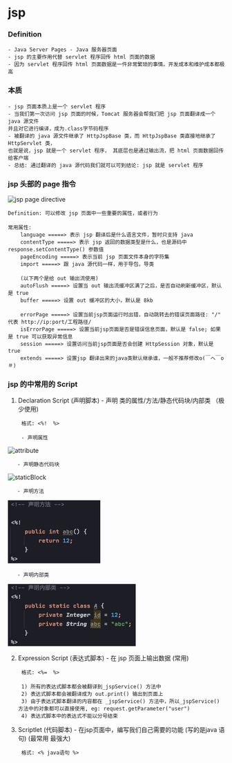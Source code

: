 # jsp


### Definition
    - Java Server Pages - Java 服务器页面
    - jsp 的主要作用代替 servlet 程序回传 html 页面的数据
    - 因为 servlet 程序回传 html 页面数据是一件非常繁琐的事情。开发成本和维护成本都极高
    
    
### 本质
    - jsp 页面本质上是一个 servlet 程序
    - 当我们第一次访问 jsp 页面的时候，Tomcat 服务器会帮我们把 jsp 页面翻译成一个 java 源文件
    并且对它进行编译，成为.class字节码程序
    - 被翻译的 java 源文件继承了 HttpJspBase 类，而 HttpJspBase 类直接地继承了 HttpServlet 类，
    也就是说，jsp 就是一个 servlet 程序， 其底层也是通过输出流，把 html 页面数据回传给客户端
    - 总结: 通过翻译的 java 源代码我们就可以可到结论: jsp 就是 servlet 程序



### jsp 头部的 page 指令

![jsp page directive](imagePool.jspPage.png)

    Definition: 可以修改 jsp 页面中一些重要的属性，或者行为
    
    常用属性: 
        language =====> 表示 jsp 翻译后是什么语言文件，暂时只支持 java
        contentType =====> 表示 jsp 返回的数据类型是什么，也是源码中 response.setContentType() 参数值
        pageEncoding =====> 表示当前 jsp 页面文件本身的字符集
        import =====> 跟 java 源代码一样，用于导包，导类
        
        (以下两个是给 out 输出流使用)
        autoFlush =====> 设置当 out 输出流缓冲区满了之后，是否自动刷新缓冲区，默认是 true
        buffer =====> 设置 out 缓冲区的大小，默认是 8kb
        
        errorPage =====> 设置当前jsp页面运行时出错，自动跳转去的错误页面路径: "/" 代表 http://ip:port/工程路径/
        isErrorPage =====> 设置当前jsp页面是否是错误信息页面，默认是 false; 如果是 true 可以获取异常信息
        session =====> 设置访问当前jsp页面是否会创建 HttpSession 对象，默认是 true
        extends =====> 设置jsp 翻译出来的java类默认继承谁，一般不推荐修改o(￣ヘ￣o＃)
    


### jsp 的中常用的 Script


1) Declaration Script (声明脚本)  -  声明 类的属性/方法/静态代码块/内部类     （极少使用)

        格式: <%!  %>

        - 声明属性
![attribute](imatePool/attribute.png)

       - 声明静态代码块
![staticBlock](imatePool/staticBlock.png)

       - 声明方法
![method](imagePool/method.png)

       - 声明内部类
![innerClass](imagePool/innerClass.png)



2) Expression Script (表达式脚本)  -  在 jsp 页面上输出数据        (常用)

        格式: <%=  %>
        
        1) 所有的表达式脚本都会被翻译到_jspService() 方法中
        2) 表达式脚本都会被翻译成为 out.print() 输出到页面上
        3) 由于表达式脚本翻译的内容都在 _jspService() 方法中，所以_jspService() 方法中的对象都可以直接使用, eg: request.getParameter("user")
        4) 表达式脚本中的表达式不能以分号结束
        

3) Scriptlet (代码脚本)  -  在jsp页面中，编写我们自己需要的功能 (写的是java 语句)        (最常用 最强大)
    
        格式: <% java语句 %>
        
        
